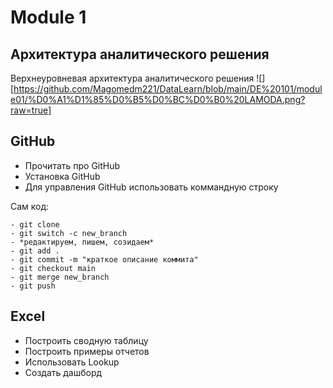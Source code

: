 # Module 1
## Архитектура аналитического решения 
Верхнеуровневая архитектура аналитического решения
![][https://github.com/Magomedm221/DataLearn/blob/main/DE%20101/module01/%D0%A1%D1%85%D0%B5%D0%BC%D0%B0%20LAMODA.png?raw=true]

## GitHub
- Прочитать про GitHub
- Установка GitHub
- Для управления GitHub использовать коммандную строку

Сам код: 
```
- git clone
- git switch -c new_branch
- *редактируем, пишем, созидаем*
- git add .
- git commit -m "краткое описание коммита"
- git checkout main
- git merge new_branch
- git push
```

## Excel
- Построить сводную таблицу
- Построить примеры отчетов
- Использовать Lookup
- Создать дашборд
